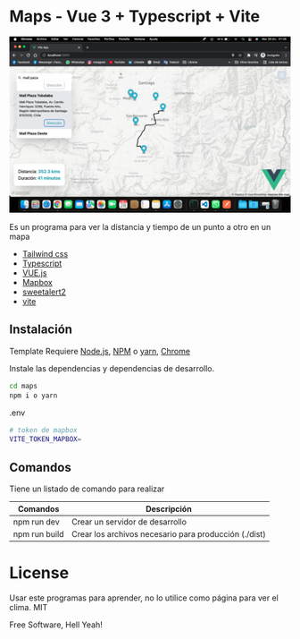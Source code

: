 # Maps - Vue 3 + Typescript + Vite

<img src="./demo.png">

Es un programa para ver la distancia y tiempo de un punto a otro en un mapa

- [Tailwind css](https://tailwindcss.com/)
- [Typescript](https://www.typescriptlang.org/)
- [VUE.js](https://vuejs.org/)
- [Mapbox](https://www.mapbox.com/)
- [sweetalert2](https://sweetalert2.github.io/)
- [vite](https://vitejs.dev/)

## Instalación

Template Requiere
[Node.js](https://nodejs.org/),
[NPM](https://nodejs.org/) o [yarn](https://yarnpkg.com/),
[Chrome](https://www.google.com/intl/es-419/chrome/)

Instale las dependencias y dependencias de desarrollo.

```sh
cd maps
npm i o yarn
```

.env

```sh
# token de mapbox
VITE_TOKEN_MAPBOX=
```

## Comandos

Tiene un listado de comando para realizar

| Comandos      | Descripción                                           |
| ------------- | ----------------------------------------------------- |
| npm run dev   | Crear un servidor de desarrollo                       |
| npm run build | Crear los archivos necesario para producción (./dist) |

# License

Usar este programas para aprender, no lo utilice como página para ver el clima. MIT

Free Software, Hell Yeah!
